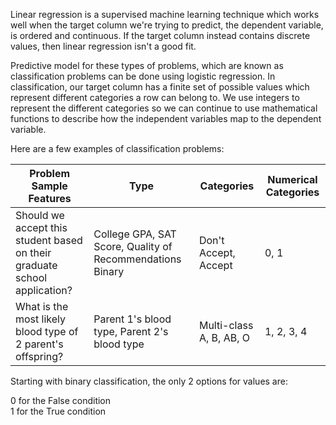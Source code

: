 Linear regression is a supervised machine learning technique which works well when the target column we're trying to predict, the dependent variable, is ordered and continuous.
If the target column instead contains discrete values, then linear regression isn't a good fit.

Predictive model for these types of problems, which are known as classification problems can be done using logistic regression.
In classification, our target column has a finite set of possible values which represent different categories a row can belong to.
We use integers to represent the different categories so we can continue to use mathematical functions to describe how the independent variables map to the dependent variable.

Here are a few examples of classification problems:

Problem	Sample Features|	Type|	Categories|	Numerical Categories
-----------------------| -----|-----------|---------------------
Should we accept this student based on their graduate school application?	|College GPA, SAT Score, Quality of Recommendations	Binary |	Don't Accept, Accept|0, 1
What is the most likely blood type of 2 parent's offspring?	|Parent 1's blood type, Parent 2's blood type|	Multi-class	A, B, AB, O	| 1, 2, 3, 4


Starting with binary classification, the only 2 options for values are:

0 for the False condition </br>
1 for the True condition
